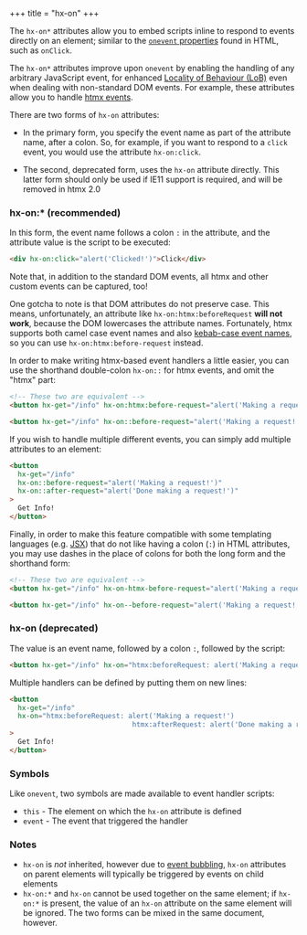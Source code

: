 +++
title = "hx-on"
+++

The `hx-on*` attributes allow you to embed scripts inline to respond to events directly on an element; similar to the
[`onevent` properties](https://developer.mozilla.org/en-US/docs/Web/Events/Event_handlers#using_onevent_properties)
found in HTML, such as `onClick`.

The `hx-on*` attributes improve upon `onevent` by enabling the handling of any arbitrary JavaScript event, for enhanced
[Locality of Behaviour (LoB)](/essays/locality-of-behaviour/) even when dealing with non-standard DOM events. For
example, these attributes allow you to handle [htmx events](/reference#events).

There are two forms of `hx-on` attributes:

- In the primary form, you specify the event name as part of the attribute name, after a colon. So, for example, if you
  want to respond to a `click` event, you would use the attribute `hx-on:click`.

- The second, deprecated form, uses the `hx-on` attribute directly. This latter form should only be used if IE11 support
  is required, and will be removed in htmx 2.0

### hx-on:\* (recommended)

In this form, the event name follows a colon `:` in the attribute, and the attribute value is the script to be executed:

```html
<div hx-on:click="alert('Clicked!')">Click</div>
```

Note that, in addition to the standard DOM events, all htmx and other custom events can be captured, too!

One gotcha to note is that DOM attributes do not preserve case. This means, unfortunately, an attribute like
`hx-on:htmx:beforeRequest` **will not work**, because the DOM lowercases the attribute names. Fortunately, htmx supports
both camel case event names and also [kebab-case event names](@/docs.md#events), so you can use
`hx-on:htmx:before-request` instead.

In order to make writing htmx-based event handlers a little easier, you can use the shorthand double-colon `hx-on::` for
htmx events, and omit the "htmx" part:

```html
<!-- These two are equivalent -->
<button hx-get="/info" hx-on:htmx:before-request="alert('Making a request!')">Get Info!</button>

<button hx-get="/info" hx-on::before-request="alert('Making a request!')">Get Info!</button>
```

If you wish to handle multiple different events, you can simply add multiple attributes to an element:

```html
<button
  hx-get="/info"
  hx-on::before-request="alert('Making a request!')"
  hx-on::after-request="alert('Done making a request!')"
>
  Get Info!
</button>
```

Finally, in order to make this feature compatible with some templating languages (e.g.
[JSX](https://react.dev/learn/writing-markup-with-jsx)) that do not like having a colon (`:`) in HTML attributes, you
may use dashes in the place of colons for both the long form and the shorthand form:

```html
<!-- These two are equivalent -->
<button hx-get="/info" hx-on-htmx-before-request="alert('Making a request!')">Get Info!</button>

<button hx-get="/info" hx-on--before-request="alert('Making a request!')">Get Info!</button>
```

### hx-on (deprecated)

The value is an event name, followed by a colon `:`, followed by the script:

```html
<button hx-get="/info" hx-on="htmx:beforeRequest: alert('Making a request!')">Get Info!</button>
```

Multiple handlers can be defined by putting them on new lines:

```html
<button
  hx-get="/info"
  hx-on="htmx:beforeRequest: alert('Making a request!')
                              htmx:afterRequest: alert('Done making a request!')"
>
  Get Info!
</button>
```

### Symbols

Like `onevent`, two symbols are made available to event handler scripts:

- `this` - The element on which the `hx-on` attribute is defined
- `event` - The event that triggered the handler

### Notes

- `hx-on` is _not_ inherited, however due to
  [event bubbling](https://developer.mozilla.org/en-US/docs/Learn/JavaScript/Building_blocks/Events#event_bubbling_and_capture),
  `hx-on` attributes on parent elements will typically be triggered by events on child elements
- `hx-on:*` and `hx-on` cannot be used together on the same element; if `hx-on:*` is present, the value of an `hx-on`
  attribute on the same element will be ignored. The two forms can be mixed in the same document, however.
